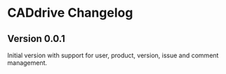 # CADdrive Changelog

## Version 0.0.1

Initial version with support for user, product, version, issue and comment management.
